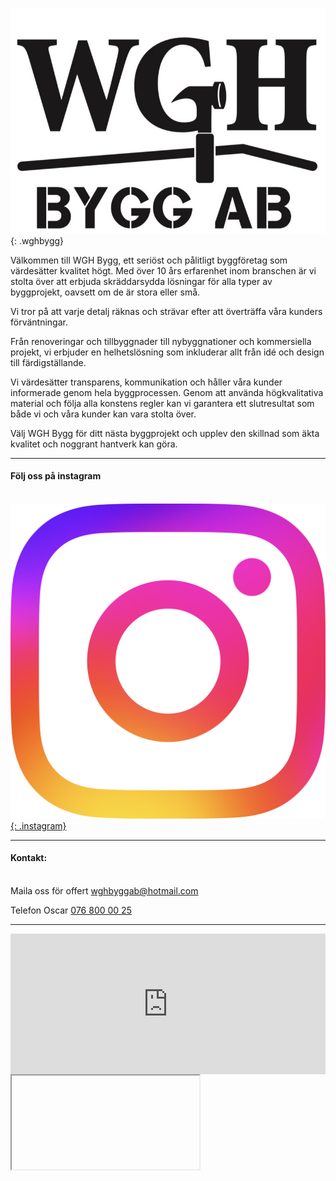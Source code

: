 ![wgh](/wghbygg.jpg){: .wghbygg}

Välkommen till WGH Bygg, ett seriöst och pålitligt byggföretag som värdesätter kvalitet högt. Med över 10 års erfarenhet inom branschen är vi stolta över att erbjuda skräddarsydda lösningar för alla typer av byggprojekt, oavsett om de är stora eller små.

Vi tror på att varje detalj räknas och strävar efter att överträffa våra kunders förväntningar.

Från renoveringar och tillbyggnader till nybyggnationer och kommersiella projekt, vi erbjuder en helhetslösning som inkluderar allt från idé och design till färdigställande.

Vi värdesätter transparens, kommunikation och håller våra kunder informerade genom hela byggprocessen. Genom att använda högkvalitativa material och följa alla konstens regler kan vi garantera ett slutresultat som både vi och våra kunder kan vara stolta över.

Välj WGH Bygg för ditt nästa byggprojekt och upplev den skillnad som äkta kvalitet och noggrant hantverk kan göra.

---

#### Följ oss på instagram
\
[![instagram](ig_logo.png){: .instagram}](https://www.instagram.com/wghbygg/)

---

#### Kontakt:
\
Maila oss för offert [wghbyggab@hotmail.com](mailto:wghbyggab@hotmail.com)

Telefon Oscar [076 800 00 25](tel:+46768000025)

---

<iframe src="https://widget.reco.se/v2/widget/5180025?mode=HORIZONTAL_QUOTE&inverted=false&border=true" title="Wgh Bygg AB - Omdömen på Reco" height="225" style="width:100%;border:0;display:block;overflow: hidden;" data-reactroot=""></iframe>

<iframe src="https://www.reco.se/wgh-bygg-ab?share=venueBadge&shareId=Badge2024&color=blue></iframe>
---

![UC](/UC.png){: .uc}

